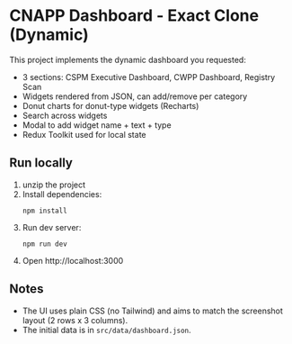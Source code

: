 # CNAPP Dashboard - Exact Clone (Dynamic)

This project implements the dynamic dashboard you requested:
- 3 sections: CSPM Executive Dashboard, CWPP Dashboard, Registry Scan
- Widgets rendered from JSON, can add/remove per category
- Donut charts for donut-type widgets (Recharts)
- Search across widgets
- Modal to add widget name + text + type
- Redux Toolkit used for local state

## Run locally

1. unzip the project
2. Install dependencies:
   ```
   npm install
   ```
3. Run dev server:
   ```
   npm run dev
   ```
4. Open http://localhost:3000

## Notes
- The UI uses plain CSS (no Tailwind) and aims to match the screenshot layout (2 rows x 3 columns).
- The initial data is in `src/data/dashboard.json`.
